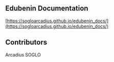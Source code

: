## Edubenin Documentation

[https://sogloarcadius.github.io/edubenin_docs/](https://sogloarcadius.github.io/edubenin_docs/)

## Contributors

Arcadius SOGLO

